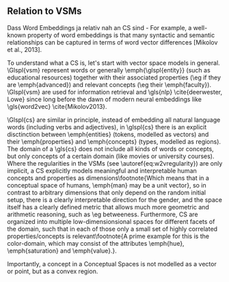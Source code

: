 ## Relation to VSMs

Dass Word Embeddings ja relativ nah an CS sind - For example, a well-known property of word embeddings is that many syntactic and semantic relationships can be captured in terms of word vector differences [Mikolov et al., 2013].

To understand what a CS is, let's start with vector space models in general. \Glspl{vsm} represent words or generally \emph{\glspl{entity}} (such as educational resources) together with their associated properties (\eg if they are \emph{advanced}) and relevant concepts (\eg their \emph{faculty}). \Glspl{vsm} are used for information retrieval and \gls{nlp} \cite{deerwester, Lowe} since long before the dawn of modern neural embeddings like \gls{word2vec} \cite{Mikolov2013}. 

\Glspl{cs} are similar in principle, instead of embedding all natural language words (including verbs and adjectives), in \glspl{cs} there is an explicit disctinction between \emph{entities} (tokens, modelled as vectors) and their \emph{properties} and \emph{concepts} (types, modelled as regions). The domain of a \gls{cs} does not include all kinds of words or concepts, but only concepts of a certain domain (like movies or university courses). Where the regularities in the VSMs (see \autoref{eq:w2vregularity}) are only implicit, a CS explicitly models meaningful and interpretable human concepts and properties as dimensions\footnote{Which means that in a conceptual space of humans, \emph{man} may be a unit vector}, so in contrast to arbitrary dimensions that only depend on the random initial setup, there is a clearly interpretable direction for the gender, and the space itself has a clearly defined metric that allows much more geometric and arithmetic reasoning, such as \eg betweeness. Furthermore, CS are organized into multiple low-dimensionsional spaces for different facets of the domain, such that in each of those only a small set of highly correlated properties/concepts is relevant\footnote{A prime example for this is the color-domain, which may consist of the attributes \emph{hue}, \emph{saturation} and \emph{value}.}.
<!-- from \cite{Alshaikh2019}: \q{For instance, in a conceptual space of movies, we may have facets such as genre, language, geographic location, etc. Each facet is associated with its own vector space, which intuitively captures similarity \wrt the corresponding facet. Most of these facet spaces tend to be low-dimensional [...]. This clearly differentiates them from traditional semantic spaces, which often have hundreds of dimensions}) -->
Importantly, a concept in a Conceptual Spaces is not modelled as a vector or point, but as a convex region. <!-- TODO: is this mentioned? (which allows for easy extraction of is-a and part-of relations or prototypical examples vs edge examples, but makes the generation computationally vastly more expensive)--> 

<!-- 
## Do I explain well enough?

* "criterion C defines concepts as regions of conceptual spaces" \cite[111]{Gardenfors2000a}
* properties: *A property is a convex region in some domain*
* information organized in spatial structures with dimensions (color, size, shape, ...)
    * dimensions have topological or geometric structures
    * dimensions sorted into domains (h+s+v = color)
    * dimensions are human-interpretable (measurable qualities)
* Gives an extended notion of what **similarity** is (see reasoning-section)
* related to prototype theory
-->

<!-- 

#### Excursion: A CS for the subconceptual level with ANNs

* The Information received by the receptors is too rich and too unstructured, \q{What is needed is some way of transforming and organizing the input into a mode that can be ahndled on the conpcetual or symbolic level. This basically involves finding a more *economic* form of representation: going from the subconceptual to the conceptual level usually involves a *reduction of the number of dimensions* that are represented} (p221)
* \eg MDS, Shephard's algorithm of "start high-dim and then sucessively reduce dimensionality until no furhther dimensions can be limitnated without a substantial disagreement between the rank order generated by the metric assignment and the original rank order" (often no more than 2-3D)
* But we an also think about ANNs - Concreteley \q{Kohonen's (1988, 1995) *self-organizing maps*.}, that automatically \q{*reduce the representational complexity* of the input} (221) (=question "How can one generalize from single observations to general laws" on subconceptual level)
	* Self-organizing map is an ANN (with most often 2-3D array of neurons as output), that does the connections such that \q{similarities occuring among different input vectos are [...] *preserved* in the mapping, in the sense that input vectors with common features are mapped onto *neighboring* neurons in the output map. The degree of similarity between two input vectors is determined by some (instrinsitc) *distance* measure}, of which he suggested many (sec 2.4). Preserve most topological relations while making it lower-dim. 
	* That maps highdim regions to point-embeddings, and THAT IS GENERALIZATION (answer to question 2)

-->